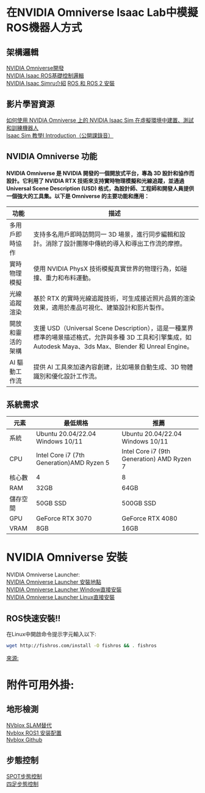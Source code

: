# 在NVIDIA Omniverse Isaac Lab中模擬ROS機器人方式   
  
## 架構邏輯    
[NVIDIA Omniverse開發](https://developer.nvidia.com/omniverse#section-getting-started)  
[NVIDIA Isaac ROS基礎控制邏輯](https://developer.nvidia.com/isaac/ros)  
[NVIDIA Isaac Simru介紹](https://developer.nvidia.com/isaac/sim)
[ROS 和 ROS 2 安裝](https://docs.omniverse.nvidia.com/isaacsim/latest/installation/install_ros.html)  
## 影片學習資源  
[如何使用 NVIDIA Omniverse 上的 NVIDIA Isaac Sim 在虛擬環境中建置、測試和訓練機器人](https://www.bilibili.com/video/BV15a41117Nv/?spm_id_from=333.337.search-card.all.click&vd_source=35d2b7cdfe327b9931450d7679316692)  
[Isaac Sim 教學I Introduction（公開課錄音）](https://www.bilibili.com/video/BV1EN4y1w7D5/?spm_id_from=333.337.search-card.all.click&vd_source=35d2b7cdfe327b9931450d7679316692)  
  
## NVIDIA Omniverse 功能
#### NVIDIA Omniverse 是 NVIDIA 開發的一個開放式平台，專為 3D 設計和協作而設計。它利用了 NVIDIA RTX 技術來支持實時物理模擬和光線追蹤，並通過 Universal Scene Description (USD) 格式，為設計師、工程師和開發人員提供一個強大的工具集。以下是 Omniverse 的主要功能和應用：  
| 功能  | 描述 |
| ---- | -------- |
| 多用戶即時協作 | 支持多名用戶即時訪問同一 3D 場景，進行同步編輯和設計。消除了設計團隊中傳統的導入和導出工作流的摩擦。|
| 實時物理模擬 | 使用 NVIDIA PhysX 技術模擬真實世界的物理行為，如碰撞、重力和布料運動。|
| 光線追蹤渲染 | 基於 RTX 的實時光線追蹤技術，可生成接近照片品質的渲染效果，適用於產品可視化、建築設計和影片製作。|
| 開放和靈活的架構|支援 USD（Universal Scene Description），這是一種業界標準的場景描述格式，允許與多種 3D 工具和引擎集成，如 Autodesk Maya、3ds Max、Blender 和 Unreal Engine。|
| AI 驅動工作流 | 提供 AI 工具來加速內容創建，比如場景自動生成、3D 物體識別和優化設計工作流。 |  

## 系統需求  
| 元素 |  最低規格 | 推薦 |
| ---- | ---- | ---- |
| 系統 | Ubuntu 20.04/22.04 Windows 10/11 | Ubuntu 20.04/22.04 Windows 10/11 |
| CPU | Intel Core i7 (7th Generation)AMD Ryzen 5 | Intel Core i7 (9th Generation) AMD Ryzen 7 |
| 核心數 | 4 | 8 |
| RAM | 32GB | 64GB |
| 儲存空間 | 50GB SSD | 500GB SSD |
| GPU | GeForce RTX 3070 | GeForce RTX 4080 |
| VRAM | 8GB | 16GB |  
  
# NVIDIA Omniverse 安裝    
NVIDIA Omniverse Launcher:  
[NVIDIA Omniverse Launcher 安裝地點](https://developer.nvidia.com/omniverse#section-getting-started)    
[NVIDIA Omniverse Launcher Window直接安裝](https://install.launcher.omniverse.nvidia.com/installers/omniverse-launcher-win.exe)   
[NVIDIA Omniverse Launcher Linux直接安裝](https://install.launcher.omniverse.nvidia.com/installers/omniverse-launcher-linux.AppImage)   


## ROS快速安裝!!
在Linux中開啟命令提示字元輸入以下:
```bash
wget http://fishros.com/install -O fishros && . fishros
```
[來源:](https://fishros.org.cn/forum/topic/20/%E5%B0%8F%E9%B1%BC%E7%9A%84%E4%B8%80%E9%94%AE%E5%AE%89%E8%A3%85%E7%B3%BB%E5%88%97?lang=zh-TW)  
  
# 附件可用外掛:
  
## 地形檢測  
 [NVblox SLAM替代](https://blog.csdn.net/qq_29788741/article/details/134257346)  
 [Nvblox ROS1 安装配置](https://blog.csdn.net/m0_56661101/article/details/135292374)  
 [Nvblox Github](https://github.com/nvidia-isaac/nvblox)  
## 步態控制  
 [SPOT步態控制](https://www.bilibili.com/video/BV1HsSiYNEvZ/?spm_id_from=333.337.search-card.all.click&vd_source=35d2b7cdfe327b9931450d7679316692)  
 [四足步態控制](https://developer.nvidia.com/blog/closing-the-sim-to-real-gap-training-spot-quadruped-locomotion-with-nvidia-isaac-lab/
)  
 

